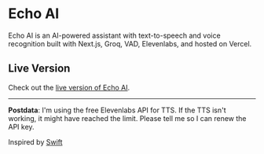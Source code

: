 # Echo AI

Echo AI is an AI-powered assistant with text-to-speech and voice recognition built with Next.js, Groq, VAD, Elevenlabs, and hosted on Vercel.

## Live Version

Check out the [live version of Echo AI](https://echo-ai-assistant.vercel.app/).

---

**Postdata**: I'm using the free Elevenlabs API for TTS. If the TTS isn't working, it might have reached the limit. Please tell me so I can renew the API key.

Inspired by [Swift](https://github.com/ai-ng/swift)
